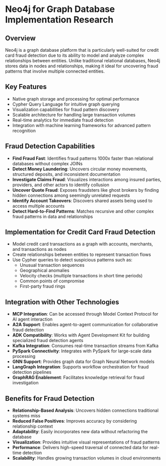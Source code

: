 # Neo4j for Graph Database Implementation Research

## Overview
Neo4j is a graph database platform that is particularly well-suited for credit card fraud detection due to its ability to model and analyze complex relationships between entities. Unlike traditional relational databases, Neo4j stores data in nodes and relationships, making it ideal for uncovering fraud patterns that involve multiple connected entities.

## Key Features
- Native graph storage and processing for optimal performance
- Cypher Query Language for intuitive graph querying
- Visualization capabilities for fraud pattern discovery
- Scalable architecture for handling large transaction volumes
- Real-time analytics for immediate fraud detection
- Integration with machine learning frameworks for advanced pattern recognition

## Fraud Detection Capabilities
- **Find Fraud Fast**: Identifies fraud patterns 1000x faster than relational databases without complex JOINs
- **Detect Money Laundering**: Uncovers circular money movements, structured deposits, and inconsistent documentation
- **Investigate Claims Fraud**: Visualizes interactions among insured parties, providers, and other actors to identify collusion
- **Uncover Quote Fraud**: Exposes fraudsters like ghost brokers by finding hidden connections among seemingly unrelated requests
- **Identify Account Takeovers**: Discovers shared assets being used to access multiple accounts
- **Detect Hard-to-Find Patterns**: Matches recursive and other complex fraud patterns in data and relationships

## Implementation for Credit Card Fraud Detection
- Model credit card transactions as a graph with accounts, merchants, and transactions as nodes
- Create relationships between entities to represent transaction flows
- Use Cypher queries to detect suspicious patterns such as:
  - Unusual transaction sequences
  - Geographical anomalies
  - Velocity checks (multiple transactions in short time periods)
  - Common points of compromise
  - First-party fraud rings

## Integration with Other Technologies
- **MCP Integration**: Can be accessed through Model Context Protocol for AI agent interaction
- **A2A Support**: Enables agent-to-agent communication for collaborative fraud detection
- **ADK Compatibility**: Works with Agent Development Kit for building specialized fraud detection agents
- **Kafka Integration**: Consumes real-time transaction streams from Kafka
- **PySpark Connectivity**: Integrates with PySpark for large-scale data processing
- **GNN Support**: Provides graph data for Graph Neural Network models
- **LangGraph Integration**: Supports workflow orchestration for fraud detection pipelines
- **GraphRAG Enablement**: Facilitates knowledge retrieval for fraud investigation

## Benefits for Fraud Detection
- **Relationship-Based Analysis**: Uncovers hidden connections traditional systems miss
- **Reduced False Positives**: Improves accuracy by considering relationship context
- **Adaptability**: Easily incorporates new data without refactoring the database
- **Visualization**: Provides intuitive visual representations of fraud patterns
- **Performance**: Delivers high-speed traversal of connected data for real-time detection
- **Scalability**: Handles growing transaction volumes in cloud environments
